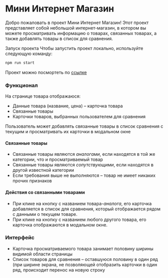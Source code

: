 # Мини Интернет Магазин

Добро пожаловать в проект Мини Интернет Магазин! Этот проект представляет собой небольшой интернет-магазин, в котором вы можете просматривать информацию о товарах, связанных товарах, а также добавлять товары в список для сравнения.

Запуск проекта
Чтобы запустить проект локально, используйте следующую команду:
```bash
npm run start
```

Проект можно посмортеть по  [ссылке](https://prod--ministoretest.netlify.app/)

### Функционал
На странице товара отображаюся:
- Данные товара (название, цена) – карточка товара
- Связанные товары
- Карточки товаров, выбранных пользователем для сравнения

Пользователь может добавлять связанные товары в список сравнения с текущим и просматривать их карточки в модальном окне

#### Связанные товары
- Связанные товары являются *аналогами*, если находятся в той же категории, что и просматриваемый товар
- Связанные товары являются *сопутствующими*, если находятся в другой известной категории
- Если требования выше не выполняются – товар не имеет никаких прочих признаков

#### Действия со связанными товарами
- При клике на кнопку с названием товара-*аналога*, его карточка добавляется в список для сравнения, который отображается рядом с данными о текущем товаре.
- При клике на кнопку с названием любого другого товара, его карточка отображаются в модальном окне.

### Интерфейс
- Карточка просматриваемого товара занимает половину ширины видимой области страницы
- Список товаров для сравнения – оставшуюся половину в один ряд (при ширине экрана, не позволяющей отобразить карточки в один ряд, происходит перенос на новую строку